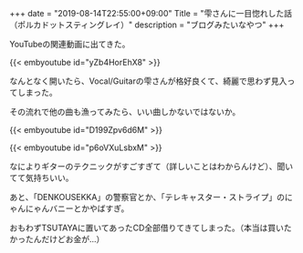 +++
date = "2019-08-14T22:55:00+09:00"
Title = "雫さんに一目惚れした話（ポルカドットスティングレイ）"
description = "ブログみたいなやつ"
+++

YouTubeの関連動画に出てきた。

{{< embyoutube id="yZb4HorEhX8" >}}

なんとなく開いたら、Vocal/Guitarの雫さんが格好良くて、綺麗で思わず見入ってしまった。

その流れで他の曲も漁ってみたら、いい曲しかないではないか。

{{< embyoutube id="D199Zpv6d6M" >}}

{{< embyoutube id="p6oVXuLsbxM" >}}

なによりギターのテクニックがすごすぎて（詳しいことはわからんけど）、聞いてて気持ちいい。

あと、「DENKOUSEKKA」の警察官とか、「テレキャスター・ストライプ」のにゃんにゃんバニーとかやばすぎ。

おもわずTSUTAYAに置いてあったCD全部借りてきてしまった。（本当は買いたかったんだけどお金が...）
